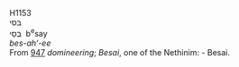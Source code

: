 <body>
  <p>H1153<br>  בּסי  <br> בְּסַי  ‎  b<sup>e</sup>say  <br><i>bes-ah‘-ee </i><br>From <a href="h0947.htm">947</a>  <i>domineering</i>; <i>Besai</i>, one of the Nethinim: - Besai.<br></p>
 </body>